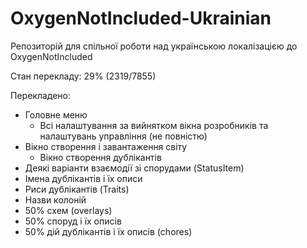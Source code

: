 # OxygenNotIncluded-Ukrainian
Репозиторій для спільної роботи над українською локалізацією до OxygenNotIncluded

Стан перекладу: 29% (2319/7855)

Перекладено:
* Головне меню
	+ Всі налаштування за вийнятком вікна розробників та налаштувань управління (не повністю)
* Вікно створення і завантаження світу
	+ Вікно створення дублікантів
* Деякі варіанти взаємодії зі спорудами (StatusItem)
* Імена дублікантів і їх описи
* Риси дублікантів (Traits)
* Назви колоній
* 50% схем (overlays)
* 50% споруд і їх описів
* 50% дій дублікантів і їх описів (chores)
